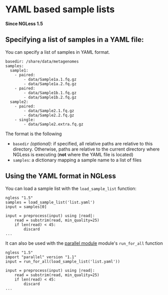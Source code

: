 # YAML based sample lists

**Since NGLess 1.5**

## Specifying a list of samples in a YAML file:

You can specify a list of samples in YAML format.

    basedir: /share/data/metagenomes
    samples:
      sample1:
        - paired:
            - data/Sample1a.1.fq.gz
            - data/Sample1a.2.fq.gz
        - paired:
            - data/Sample1b.1.fq.gz
            - data/Sample1b.2.fq.gz
      sample2:
        - paired:
            - data/Sample2.1.fq.gz
            - data/Sample2.2.fq.gz
        - single:
            - data/Sample2.extra.fq.gz

The format is the following

- `basedir` *(optional)*: if specified, all relative paths are relative to this directory. Otherwise, paths are relative to the current directory where NGLess is executing (**not** where the YAML file is located)
- `samples`: a dictionary mapping a sample name to a list of files

## Using the YAML format in NGLess

You can load a sample list with the `load_sample_list` function:

    ngless "1.5"
    samples = load_sample_list('list.yaml')
    input = samples[0]

    input = preprocess(input) using |read|:
        read = substrim(read, min_quality=25)
        if len(read) < 45:
            discard
    ...


It can also be used with the [parallel module](stdlib.html) module's `run_for_all` function

    ngless "1.5"
    import "parallel" version "1.1"
    input = run_for_all(load_sample_list('list.yaml'))

    input = preprocess(input) using |read|:
        read = substrim(read, min_quality=25)
        if len(read) < 45:
            discard
    ...
